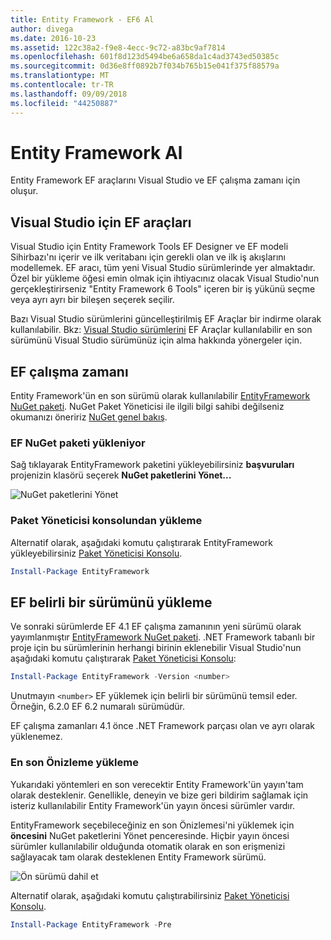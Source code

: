 ```yaml
---
title: Entity Framework - EF6 Al
author: divega
ms.date: 2016-10-23
ms.assetid: 122c38a2-f9e8-4ecc-9c72-a83bc9af7814
ms.openlocfilehash: 601f8d123d5494be6a658da1c4ad3743ed50385c
ms.sourcegitcommit: 0d36e8ff0892b7f034b765b15e041f375f88579a
ms.translationtype: MT
ms.contentlocale: tr-TR
ms.lasthandoff: 09/09/2018
ms.locfileid: "44250887"
---
```

# <a name="get-entity-framework"></a>Entity Framework Al
Entity Framework EF araçlarını Visual Studio ve EF çalışma zamanı için oluşur.

## <a name="ef-tools-for-visual-studio"></a>Visual Studio için EF araçları

Visual Studio için Entity Framework Tools EF Designer ve EF modeli Sihirbazı'nı içerir ve ilk veritabanı için gerekli olan ve ilk iş akışlarını modellemek. EF aracı, tüm yeni Visual Studio sürümlerinde yer almaktadır. Özel bir yükleme öğesi emin olmak için ihtiyacınız olacak Visual Studio'nun gerçekleştirirseniz "Entity Framework 6 Tools" içeren bir iş yükünü seçme veya ayrı ayrı bir bileşen seçerek seçilir.

Bazı Visual Studio sürümlerini güncelleştirilmiş EF Araçlar bir indirme olarak kullanılabilir. Bkz: [Visual Studio sürümlerini](~/ef6/what-is-new/visual-studio.md) EF Araçlar kullanılabilir en son sürümünü Visual Studio sürümünüz için alma hakkında yönergeler için.

## <a name="ef-runtime"></a>EF çalışma zamanı

Entity Framework'ün en son sürümü olarak kullanılabilir [EntityFramework NuGet paketi](http://nuget.org/packages/EntityFramework/). NuGet Paket Yöneticisi ile ilgili bilgi sahibi değilseniz okumanızı öneririz [NuGet genel bakış](https://docs.microsoft.com/nuget/consume-packages/overview-and-workflow).

### <a name="installing-the-ef-nuget-package"></a>EF NuGet paketi yükleniyor

Sağ tıklayarak EntityFramework paketini yükleyebilirsiniz **başvuruları** projenizin klasörü seçerek **NuGet paketlerini Yönet...**

![NuGet paketlerini Yönet](~/ef6/media/managenugetpackages.png)

### <a name="installing-from-package-manager-console"></a>Paket Yöneticisi konsolundan yükleme

Alternatif olarak, aşağıdaki komutu çalıştırarak EntityFramework yükleyebilirsiniz [Paket Yöneticisi Konsolu](http://docs.nuget.org/docs/start-here/using-the-package-manager-console).

``` powershell
Install-Package EntityFramework
```

## <a name="installing-a-specific-version-of-ef"></a>EF belirli bir sürümünü yükleme

Ve sonraki sürümlerde EF 4.1 EF çalışma zamanının yeni sürümü olarak yayımlanmıştır [EntityFramework NuGet paketi](https://www.nuget.org/packages/EntityFramework/). .NET Framework tabanlı bir proje için bu sürümlerinin herhangi birinin eklenebilir Visual Studio'nun aşağıdaki komutu çalıştırarak [Paket Yöneticisi Konsolu](http://docs.nuget.org/docs/start-here/using-the-package-manager-console):

``` powershell
Install-Package EntityFramework -Version <number>
```

Unutmayın `<number>` EF yüklemek için belirli bir sürümünü temsil eder. Örneğin, 6.2.0 EF 6.2 numaralı sürümüdür.   

EF çalışma zamanları 4.1 önce .NET Framework parçası olan ve ayrı olarak yüklenemez.

### <a name="installing-the-latest-preview"></a>En son Önizleme yükleme

Yukarıdaki yöntemleri en son verecektir Entity Framework'ün yayın'tam olarak desteklenir. Genellikle, deneyin ve bize geri bildirim sağlamak için isteriz kullanılabilir Entity Framework'ün yayın öncesi sürümler vardır.

EntityFramework seçebileceğiniz en son Önizlemesi'ni yüklemek için **öncesini** NuGet paketlerini Yönet penceresinde. Hiçbir yayın öncesi sürümler kullanılabilir olduğunda otomatik olarak en son erişmenizi sağlayacak tam olarak desteklenen Entity Framework sürümü.

![Ön sürümü dahil et](~/ef6/media/includeprerelease.png)

Alternatif olarak, aşağıdaki komutu çalıştırabilirsiniz [Paket Yöneticisi Konsolu](http://docs.nuget.org/docs/start-here/using-the-package-manager-console).

``` powershell
Install-Package EntityFramework -Pre
```
